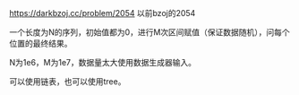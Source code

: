 https://darkbzoj.cc/problem/2054
以前bzoj的2054

一个长度为N的序列，初始值都为0，进行M次区间赋值（保证数据随机），问每个位置的最终结果。  

N为1e6，M为1e7，数据量太大使用数据生成器输入。

可以使用链表，也可以使用tree。  
